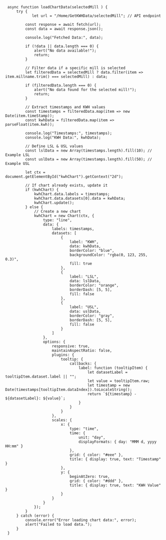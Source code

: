      async function loadChartData(selectedMill ) {
         try {
                let url = "/Home/GetKWHData/selectedMill"; // API endpoint

             const response = await fetch(url);
             const data = await response.json();

             console.log("Fetched Data:", data);

             if (!data || data.length === 0) {
                 alert("No data available!");
                 return;
             }

             // Filter data if a specific mill is selected
             let filteredData = selectedMill ? data.filter(item => item.millname.trim() === selectedMill) : data;

             if (filteredData.length === 0) {
                 alert("No data found for the selected mill!");
                 return;
             }

             // Extract timestamps and KWH values
             const timestamps = filteredData.map(item => new Date(item.timeStamp));
             const kwhData = filteredData.map(item => parseFloat(item.kwh));

             console.log("Timestamps:", timestamps);
             console.log("KWH Data:", kwhData);

             // Define LSL & USL values
             const lslData = new Array(timestamps.length).fill(10); // Example LSL
             const uslData = new Array(timestamps.length).fill(50); // Example USL

             let ctx = document.getElementById("kwhChart").getContext("2d");

             // If chart already exists, update it
             if (kwhChart) {
                 kwhChart.data.labels = timestamps;
                 kwhChart.data.datasets[0].data = kwhData;
                 kwhChart.update();
             } else {
                 // Create a new chart
                 kwhChart = new Chart(ctx, {
                     type: "line",
                     data: {
                         labels: timestamps,
                         datasets: [
                             {
                                 label: "KWH",
                                 data: kwhData,
                                 borderColor: "blue",
                                 backgroundColor: "rgba(0, 123, 255, 0.3)",
                                 fill: true
                             },
                             {
                                 label: "LSL",
                                 data: lslData,
                                 borderColor: "orange",
                                 borderDash: [5, 5],
                                 fill: false
                             },
                             {
                                 label: "USL",
                                 data: uslData,
                                 borderColor: "gray",
                                 borderDash: [5, 5],
                                 fill: false
                             }
                         ]
                     },
                     options: {
                         responsive: true,
                         maintainAspectRatio: false,
                         plugins: {
                             tooltip: {
                                 callbacks: {
                                     label: function (tooltipItem) {
                                         let datasetLabel = tooltipItem.dataset.label || "";
                                         let value = tooltipItem.raw;
                                         let timestamp = new Date(timestamps[tooltipItem.dataIndex]).toLocaleString();
                                         return `${timestamp} - ${datasetLabel}: ${value}`;
                                     }
                                 }
                             }
                         },
                         scales: {
                             x: {
                                 type: "time",
                                 time: {
                                     unit: "day",
                                     displayFormats: { day: "MMM d, yyyy HH:mm" }
                                 },
                                 grid: { color: "#eee" },
                                 title: { display: true, text: "Timestamp" }
                             },
                             y: {
                                 beginAtZero: true,
                                 grid: { color: "#ddd" },
                                 title: { display: true, text: "KWH Value" }
                             }
                         }
                     }
                 });
             }
         } catch (error) {
             console.error("Error loading chart data:", error);
             alert("Failed to load data.");
         }
     }
